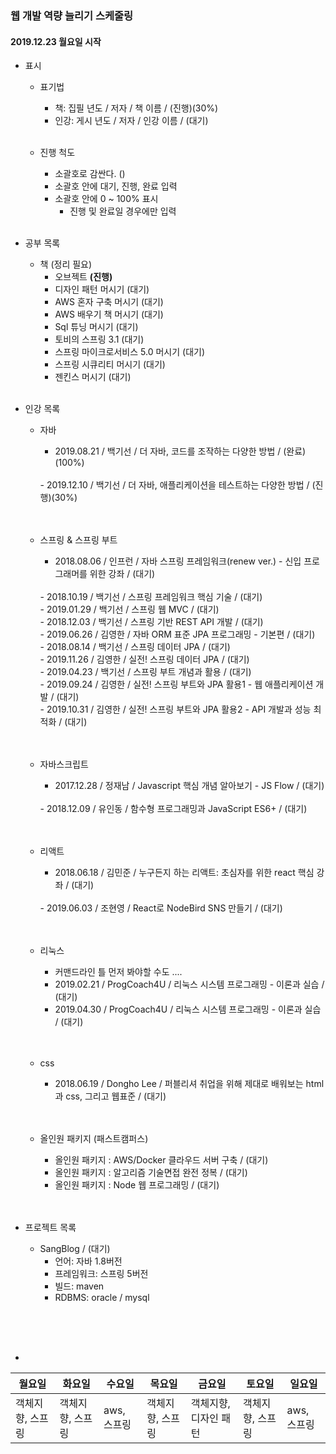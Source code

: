### 웹 개발 역량 늘리기 스케줄링

#### 2019.12.23 월요일 시작
- 표시
    - 표기법
      - 책: 집필 년도 / 저자 / 책 이름 / (진행)(30%) 
      - 인강: 게시 년도 / 저자 / 인강 이름 / (대기) 
      <br/>
      
    - 진행 척도
      - 소괄호로 감싼다. ()
      - 소괄호 안에 대기, 진행, 완료 입력
      - 소괄호 안에 0 ~ 100% 표시
        - 진행 및 완료일 경우에만 입력
      <br/>
    
- 공부 목록
    - 책 (정리 필요)
      - 오브젝트 **(진행)**
      - 디자인 패턴 머시기 (대기)
      - AWS 혼자 구축 머시기 (대기)
      - AWS 배우기 책 머시기 (대기)
      - Sql 튜닝 머시기 (대기)
      - 토비의 스프링 3.1 (대기)
      - 스프링 마이크로서비스 5.0 머시기 (대기)
      - 스프링 시큐리티 머시기 (대기)
      - 젠킨스 머시기 (대기)
    <br/>

- 인강 목록
    - 자바
      - 2019.08.21 / 백기선 / 더 자바, 코드를 조작하는 다양한 방법 / (완료)(100%)
      <br/>
      - 2019.12.10 / 백기선 / 더 자바, 애플리케이션을 테스트하는 다양한 방법 / (진행)(30%)
      <br/><br/><br/>
      
    - 스프링 & 스프링 부트
      - 2018.08.06 / 인프런 / 자바 스프링 프레임워크(renew ver.) - 신입 프로그래머를 위한 강좌 / (대기) 
      <br/>
      - 2018.10.19 / 백기선 / 스프링 프레임워크 핵심 기술 / (대기)
      <br/>
      - 2019.01.29 / 백기선 / 스프링 웹 MVC / (대기)
      <br/>
      - 2018.12.03 / 백기선 / 스프링 기반 REST API 개발 / (대기)
      <br/>
      - 2019.06.26 / 김영한 / 자바 ORM 표준 JPA 프로그래밍 - 기본편 / (대기)
      <br/>
      - 2018.08.14 / 백기선 / 스프링 데이터 JPA / (대기)
      <br/>
      - 2019.11.26 / 김영한 / 실전! 스프링 데이터 JPA / (대기)
      <br/>
      - 2019.04.23 / 백기선 / 스프링 부트 개념과 활용 / (대기)
      <br/>
      - 2019.09.24 / 김영한 / 실전! 스프링 부트와 JPA 활용1 - 웹 애플리케이션 개발 / (대기)
      <br/>
      - 2019.10.31 / 김영한 / 실전! 스프링 부트와 JPA 활용2 - API 개발과 성능 최적화 / (대기)
      <br/><br/><br/>
      
    - 자바스크립트
      - 2017.12.28 / 정재남 / Javascript 핵심 개념 알아보기 - JS Flow / (대기)
      <br/>
      - 2018.12.09 / 유인동 / 함수형 프로그래밍과 JavaScript ES6+ / (대기)
      <br/><br/><br/>
      
    - 리액트
      - 2018.06.18 / 김민준 / 누구든지 하는 리액트: 초심자를 위한 react 핵심 강좌 / (대기)
      <br/>
      - 2019.06.03 / 조현영 / React로 NodeBird SNS 만들기 / (대기)
      <br/><br/><br/>
      
    - 리눅스
      - 커맨드라인 틀 먼저 봐야할 수도 ....
      - 2019.02.21 / ProgCoach4U / 리눅스 시스템 프로그래밍 - 이론과 실습 / (대기)
      - 2019.04.30 / ProgCoach4U / 리눅스 시스템 프로그래밍 - 이론과 실습 / (대기)
      <br/><br/><br/>
      
    - css
      - 2018.06.19 / Dongho Lee / 퍼블리셔 취업을 위해 제대로 배워보는 html과 css, 그리고 웹표준 / (대기)
    <br/><br/><br/>
    
    - 올인원 패키지 (패스트캠퍼스)
      - 올인원 패키지 : AWS/Docker 클라우드 서버 구축 / (대기)
      - 올인원 패키지 : 알고리즘 기술면접 완전 정복 / (대기)
      - 올인원 패키지 : Node 웹 프로그래밍 / (대기)
    <br/><br/><br/>
    
    
- 프로젝트 목록
    - SangBlog / (대기)
      - 언어: 자바 1.8버전
      - 프레임워크: 스프링 5버전
      - 빌드: maven
      - RDBMS: oracle / mysql
      
    <br/><br/><br/>
    
-

        
월요일 | 화요일 | 수요일 | 목요일 | 금요일 | 토요일 | 일요일
---------|---------|---------|---------|---------|---------|---------
객체지향, 스프링  | 객체지향, 스프링 | aws, 스프링 | 객체지향, 스프링 | 객체지향, 디자인 패턴 | 객체지향, 스프링 | aws, 스프링 